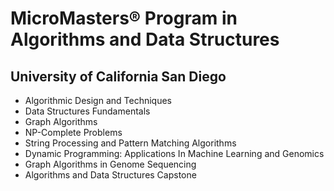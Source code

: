 # MicroMasters® Program in Algorithms and Data Structures
## University of California San Diego

- Algorithmic Design and Techniques
- Data Structures Fundamentals
- Graph Algorithms
- NP-Complete Problems
- String Processing and Pattern Matching Algorithms
- Dynamic Programming: Applications In Machine Learning and Genomics
- Graph Algorithms in Genome Sequencing
- Algorithms and Data Structures Capstone
